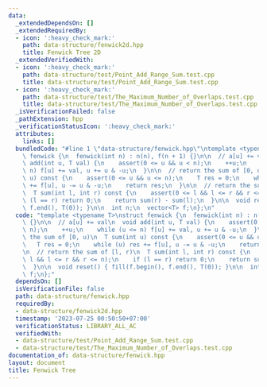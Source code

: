 ```yaml
---
data:
  _extendedDependsOn: []
  _extendedRequiredBy:
  - icon: ':heavy_check_mark:'
    path: data-structure/fenwick2d.hpp
    title: Fenwick Tree 2D
  _extendedVerifiedWith:
  - icon: ':heavy_check_mark:'
    path: data-structure/test/Point_Add_Range_Sum.test.cpp
    title: data-structure/test/Point_Add_Range_Sum.test.cpp
  - icon: ':heavy_check_mark:'
    path: data-structure/test/The_Maximum_Number_of_Overlaps.test.cpp
    title: data-structure/test/The_Maximum_Number_of_Overlaps.test.cpp
  _isVerificationFailed: false
  _pathExtension: hpp
  _verificationStatusIcon: ':heavy_check_mark:'
  attributes:
    links: []
  bundledCode: "#line 1 \"data-structure/fenwick.hpp\"\ntemplate <typename T>\nstruct\
    \ fenwick {\n  fenwick(int n) : n(n), f(n + 1) {}\n\n  // a[u] += val\n  void\
    \ add(int u, T val) {\n    assert(0 <= u && u < n);\n    ++u;\n    while (u <=\
    \ n) f[u] += val, u += u & -u;\n  }\n\n  // return the sum of [0, u)\n  T sum(int\
    \ u) const {\n    assert(0 <= u && u <= n);\n    T res = 0;\n    while (u) res\
    \ += f[u], u -= u & -u;\n    return res;\n  }\n\n  // return the sum of [l, r)\n\
    \  T sum(int l, int r) const {\n    assert(0 <= l && l <= r && r <= n);\n    if\
    \ (l == r) return 0;\n    return sum(r) - sum(l);\n  }\n\n  void reset() { fill(f.begin(),\
    \ f.end(), T(0)); }\n\n  int n;\n  vector<T> f;\n};\n"
  code: "template <typename T>\nstruct fenwick {\n  fenwick(int n) : n(n), f(n + 1)\
    \ {}\n\n  // a[u] += val\n  void add(int u, T val) {\n    assert(0 <= u && u <\
    \ n);\n    ++u;\n    while (u <= n) f[u] += val, u += u & -u;\n  }\n\n  // return\
    \ the sum of [0, u)\n  T sum(int u) const {\n    assert(0 <= u && u <= n);\n \
    \   T res = 0;\n    while (u) res += f[u], u -= u & -u;\n    return res;\n  }\n\
    \n  // return the sum of [l, r)\n  T sum(int l, int r) const {\n    assert(0 <=\
    \ l && l <= r && r <= n);\n    if (l == r) return 0;\n    return sum(r) - sum(l);\n\
    \  }\n\n  void reset() { fill(f.begin(), f.end(), T(0)); }\n\n  int n;\n  vector<T>\
    \ f;\n};"
  dependsOn: []
  isVerificationFile: false
  path: data-structure/fenwick.hpp
  requiredBy:
  - data-structure/fenwick2d.hpp
  timestamp: '2023-07-25 00:50:50+07:00'
  verificationStatus: LIBRARY_ALL_AC
  verifiedWith:
  - data-structure/test/Point_Add_Range_Sum.test.cpp
  - data-structure/test/The_Maximum_Number_of_Overlaps.test.cpp
documentation_of: data-structure/fenwick.hpp
layout: document
title: Fenwick Tree
---
```

